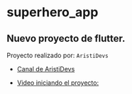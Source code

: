 # superhero_app

## Nuevo proyecto de flutter.
Proyecto realizado por: `AristiDevs`

- [Canal de AristiDevs](https://www.youtube.com/@AristiDevs)

- [Video iniciando el proyecto:](https://youtu.be/IKG1eV2SetA?si=-2DrwvSs2obmn77k&t=24180)

